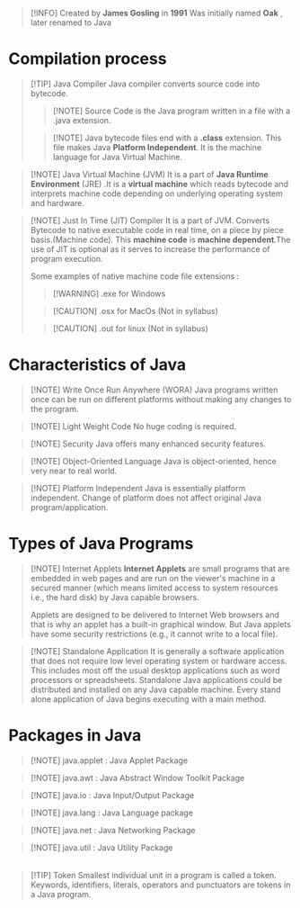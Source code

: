 
>[!INFO]
> Created by **James Gosling** in **1991**
> Was initially named **Oak** , later renamed to Java

 # Compilation process
>[!TIP] Java Compiler
> Java compiler converts source code into bytecode.
>>[!NOTE] Source Code is the Java program written in a file with a .java extension.
>
>>[!NOTE] Java bytecode files end with a **.class** extension. This file makes Java **Platform Independent**. It is the machine language for Java Virtual Machine.
>

>[!NOTE] Java Virtual Machine (JVM)
> It is a part of **Java Runtime Environment** (JRE) .It is a **virtual machine** which reads bytecode and interprets machine code depending on underlying operating system and hardware.

>[!NOTE] Just In Time (JIT) Compiler
> It is a part of JVM. Converts Bytecode to native executable code in real time, on a piece by piece basis.(Machine code). This **machine code** is **machine dependent**.The use of JIT is optional as it serves to increase the performance of program execution.
>
> Some examples of native machine code file extensions :
>>[!WARNING] .exe for Windows
>
>>[!CAUTION] .osx for MacOs (Not in syllabus)
>
>>[!CAUTION] .out for linux (Not in syllabus)


# Characteristics of Java
>[!NOTE] Write Once Run Anywhere (WORA)
> Java programs written once can be run on different platforms without making any changes to the program.

>[!NOTE] Light Weight Code
>No huge coding is required.

>[!NOTE] Security
>Java offers many enhanced security features.

>[!NOTE] Object-Oriented Language
>Java is object-oriented, hence very near to real world.

>[!NOTE] Platform Independent
>Java is essentially platform independent. Change of platform does not affect original Java program/application.

# Types of Java Programs
>[!NOTE] Internet Applets
>**Internet Applets** are small programs that are embedded in web pages and are run on the viewer's machine in a secured manner (which means limited access to system resources i.e., the hard disk) by Java capable browsers.
>
>Applets are designed to be delivered to Internet Web browsers and that is why an applet has a built-in graphical window. But Java applets have some security restrictions (e.g., it cannot write to a local file).

>[!NOTE] Standalone Application 
>It is generally a software application that does not require low level operating system or hardware access. This includes most off the usual desktop applications such as word processors or spreadsheets. Standalone Java applications could be distributed and installed on any Java capable machine. Every stand alone application of Java begins executing with a main method.

# Packages in Java
>[!NOTE] java.applet : Java Applet Package

>[!NOTE] java.awt : Java Abstract Window Toolkit Package 

>[!NOTE] java.io : Java Input/Output Package

> [!NOTE] java.lang : Java Language package

>[!NOTE] java.net : Java Networking Package

>[!NOTE] java.util : Java Utility Package

<br style="line-height:4px">

>[!TIP] Token
>Smallest individual unit in a program is called a token. Keywords, identifiers, literals, operators and punctuators are tokens in a Java program. 

